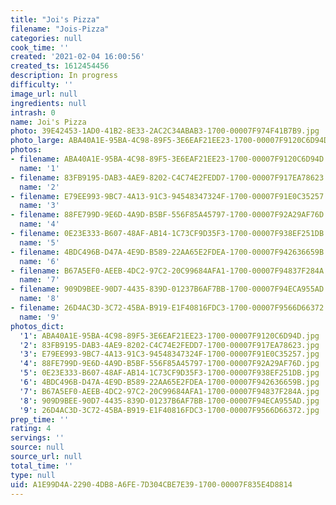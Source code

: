```yaml
---
title: "Joi's Pizza"
filename: "Jois-Pizza"
categories: null
cook_time: ''
created: '2021-02-04 16:00:56'
created_ts: 1612454456
description: In progress
difficulty: ''
image_url: null
ingredients: null
intrash: 0
name: Joi's Pizza
photo: 39E42453-1AD0-41B2-8E33-2AC2C34ABAB3-1700-00007F974F41B7B9.jpg
photo_large: ABA40A1E-95BA-4C98-89F5-3E6EAF21EE23-1700-00007F9120C6D94D.jpg
photos:
- filename: ABA40A1E-95BA-4C98-89F5-3E6EAF21EE23-1700-00007F9120C6D94D.jpg
  name: '1'
- filename: 83FB9195-DAB3-4AE9-8202-C4C74E2FEDD7-1700-00007F917EA78623.jpg
  name: '2'
- filename: E79EE993-9BC7-4A13-91C3-94548347324F-1700-00007F91E0C35257.jpg
  name: '3'
- filename: 88FE799D-9E6D-4A9D-B5BF-556F85A45797-1700-00007F92A29AF76D.jpg
  name: '4'
- filename: 0E23E333-B607-48AF-AB14-1C73CF9D35F3-1700-00007F938EF251DB.jpg
  name: '5'
- filename: 4BDC496B-D47A-4E9D-B589-22AA65E2FDEA-1700-00007F942636659B.jpg
  name: '6'
- filename: B67A5EF0-AEEB-4DC2-97C2-20C99684AFA1-1700-00007F94837F284A.jpg
  name: '7'
- filename: 909D9BEE-90D7-4435-839D-01237B6AF7BB-1700-00007F94ECA955AD.jpg
  name: '8'
- filename: 26D4AC3D-3C72-45BA-B919-E1F40816FDC3-1700-00007F9566D66372.jpg
  name: '9'
photos_dict:
  '1': ABA40A1E-95BA-4C98-89F5-3E6EAF21EE23-1700-00007F9120C6D94D.jpg
  '2': 83FB9195-DAB3-4AE9-8202-C4C74E2FEDD7-1700-00007F917EA78623.jpg
  '3': E79EE993-9BC7-4A13-91C3-94548347324F-1700-00007F91E0C35257.jpg
  '4': 88FE799D-9E6D-4A9D-B5BF-556F85A45797-1700-00007F92A29AF76D.jpg
  '5': 0E23E333-B607-48AF-AB14-1C73CF9D35F3-1700-00007F938EF251DB.jpg
  '6': 4BDC496B-D47A-4E9D-B589-22AA65E2FDEA-1700-00007F942636659B.jpg
  '7': B67A5EF0-AEEB-4DC2-97C2-20C99684AFA1-1700-00007F94837F284A.jpg
  '8': 909D9BEE-90D7-4435-839D-01237B6AF7BB-1700-00007F94ECA955AD.jpg
  '9': 26D4AC3D-3C72-45BA-B919-E1F40816FDC3-1700-00007F9566D66372.jpg
prep_time: ''
rating: 4
servings: ''
source: null
source_url: null
total_time: ''
type: null
uid: A1E99D4A-2290-4DB8-A6FE-7D304CBE7E39-1700-00007F835E4D8814
---
```

<div class="large-8 medium-7 columns" id="writeup">	</div><!-- #writeup -->
</div><!-- #row-one -->
<div class="row" id="row-two">	<div class="medium-4 small-5 columns">	</div>	<div class="medium-6 small-7 columns">	</div>